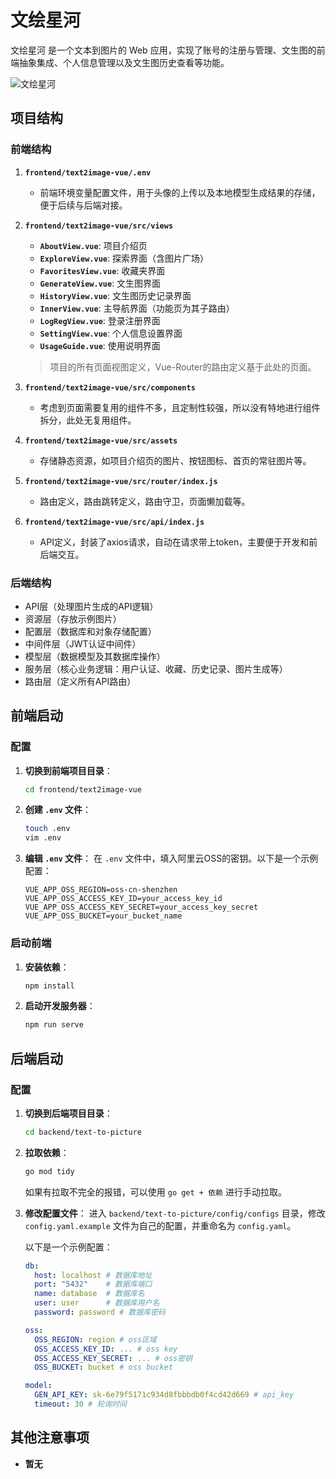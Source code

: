 # 文绘星河

文绘星河 是一个文本到图片的 Web 应用，实现了账号的注册与管理、文生图的前端抽象集成、个人信息管理以及文生图历史查看等功能。

![文绘星河](https://chuhsing-blog-bucket.oss-cn-shenzhen.aliyuncs.com/chuhsing/202412251121811.png)

## 项目结构

### 前端结构

1. **`frontend/text2image-vue/.env`**
   - 前端环境变量配置文件，用于头像的上传以及本地模型生成结果的存储，便于后续与后端对接。

2. **`frontend/text2image-vue/src/views`**
   - **`AboutView.vue`**: 项目介绍页
   - **`ExploreView.vue`**: 探索界面（含图片广场）
   - **`FavoritesView.vue`**: 收藏夹界面
   - **`GenerateView.vue`**: 文生图界面
   - **`HistoryView.vue`**: 文生图历史记录界面
   - **`InnerView.vue`**: 主导航界面（功能页为其子路由）
   - **`LogRegView.vue`**: 登录注册界面
   - **`SettingView.vue`**: 个人信息设置界面
   - **`UsageGuide.vue`**: 使用说明界面

   > 项目的所有页面视图定义，Vue-Router的路由定义基于此处的页面。

3. **`frontend/text2image-vue/src/components`**
   - 考虑到页面需要复用的组件不多，且定制性较强，所以没有特地进行组件拆分，此处无复用组件。

4. **`frontend/text2image-vue/src/assets`**
   - 存储静态资源，如项目介绍页的图片、按钮图标、首页的常驻图片等。

5. **`frontend/text2image-vue/src/router/index.js`**
   - 路由定义，路由跳转定义，路由守卫，页面懒加载等。

6. **`frontend/text2image-vue/src/api/index.js`**
   - API定义，封装了axios请求，自动在请求带上token，主要便于开发和前后端交互。

### 后端结构
-	API层（处理图片生成的API逻辑）
-	资源层（存放示例图片）
-	配置层（数据库和对象存储配置）
-	中间件层（JWT认证中间件）
-	模型层（数据模型及其数据库操作）
-	服务层（核心业务逻辑：用户认证、收藏、历史记录、图片生成等）
-	路由层（定义所有API路由）

   
## 前端启动

### 配置

1. **切换到前端项目目录**：
  
   ```bash
   cd frontend/text2image-vue
   ```
   
2. **创建 `.env` 文件**：
   ```bash
   touch .env
   vim .env
   ```

3. **编辑 `.env` 文件**：
   在 `.env` 文件中，填入阿里云OSS的密钥。以下是一个示例配置：
   ```plaintext
   VUE_APP_OSS_REGION=oss-cn-shenzhen
   VUE_APP_OSS_ACCESS_KEY_ID=your_access_key_id
   VUE_APP_OSS_ACCESS_KEY_SECRET=your_access_key_secret
   VUE_APP_OSS_BUCKET=your_bucket_name
   ```

### 启动前端

1. **安装依赖**：
   ```bash
   npm install
   ```

2. **启动开发服务器**：
   ```bash
   npm run serve
   ```

## 后端启动

### 配置

1. **切换到后端项目目录**：
   ```bash
   cd backend/text-to-picture
   ```

2. **拉取依赖**：
   ```bash
   go mod tidy
   ```
   如果有拉取不完全的报错，可以使用 `go get + 依赖` 进行手动拉取。

3. **修改配置文件**：
   进入 `backend/text-to-picture/config/configs` 目录，修改 `config.yaml.example` 文件为自己的配置，并重命名为 `config.yaml`。

   以下是一个示例配置：
   ```yaml
   db:
     host: localhost # 数据库地址
     port: "5432"    # 数据库端口
     name: database  # 数据库名
     user: user      # 数据库用户名
     password: password # 数据库密码

   oss:
     OSS_REGION: region # oss区域
     OSS_ACCESS_KEY_ID: ... # oss key
     OSS_ACCESS_KEY_SECRET: ... # oss密钥
     OSS_BUCKET: bucket # oss bucket

   model:
     GEN_API_KEY: sk-6e79f5171c934d8fbbbdb0f4cd42d669 # api_key
     timeout: 30 # 轮询时间
   ```



## 其他注意事项

- **暂无**
